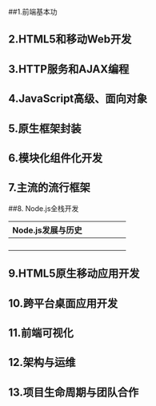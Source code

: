 ##1.前端基本功

## 2.HTML5和移动Web开发

## 3.HTTP服务和AJAX编程

## 4.JavaScript高级、面向对象

## 5.原生框架封装

## 6.模块化组件化开发

## 7.主流的流行框架

##8. Node.js全栈开发

| Node.js发展与历史 |      |      |      |      |      |
| ----------------- | ---- | ---- | ---- | ---- | ---- |
|                   |      |      |      |      |      |
|                   |      |      |      |      |      |
|                   |      |      |      |      |      |
|                   |      |      |      |      |      |

## 9.HTML5原生移动应用开发

## 10.跨平台桌面应用开发

## 11.前端可视化

## 12.架构与运维

## 13.项目生命周期与团队合作

